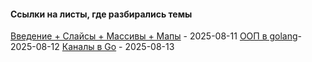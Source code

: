 #### Ссылки на листы, где разбирались темы
[Введение + Слайсы + Массивы + Мапы](obsidian://open?vault=Learn&file=Daily%2F2025-08-11) - 2025-08-11
[ООП в golang](obsidian://open?vault=Learn&file=Daily%2F2025-08-12)- 2025-08-12
[Каналы в Go](obsidian://open?vault=Learn&file=Daily%2F2025-08-13) - 2025-08-13



